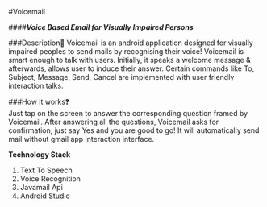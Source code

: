 #Voicemail  
  
####__*Voice Based Email for Visually Impaired Persons*__

###Description:ledger:
Voicemail is an android application designed for visually impaired peoples to send mails by recognising their voice! Voicemail is smart enough to talk with users. Initially, it speaks a welcome message & afterwards, allows user to induce their answer. Certain commands like To, Subject, Message, Send, Cancel are implemented with user friendly interaction talks.  
  
###How it works:question:  
Just tap on the screen to answer the corresponding question framed by Voicemail. After answering all the questions, Voicemail asks for confirmation, just say Yes and you are good to go! It will automatically send mail without gmail app interaction interface.  
  
  
**Technology Stack**
  
1. Text To Speech
2. Voice Recognition
3. Javamail Api
4. Android Studio
  

  
  
  
  




